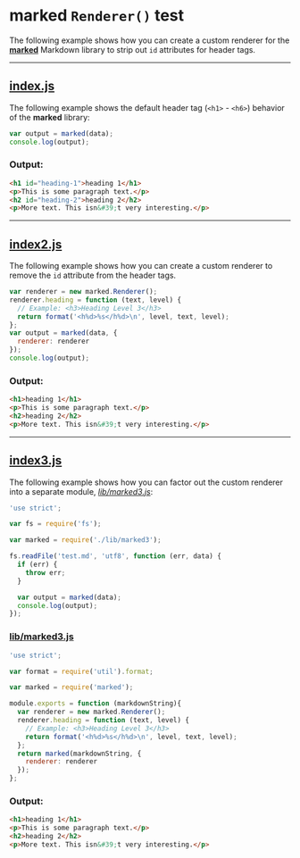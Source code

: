 # marked `Renderer()` test

The following example shows how you can create a custom renderer for the [**marked**](https://github.com/chjj/marked) Markdown library to strip out `id` attributes for header tags.

---

## [index.js](index.js)

The following example shows the default header tag (`<h1>` - `<h6>`) behavior of the **marked** library:

```js
var output = marked(data);
console.log(output);
```

### Output:

```html
<h1 id="heading-1">heading 1</h1>
<p>This is some paragraph text.</p>
<h2 id="heading-2">heading 2</h2>
<p>More text. This isn&#39;t very interesting.</p>
```

---

## [index2.js](index2.js)

The following example shows how you can create a custom renderer to remove the `id` attribute from the header tags.

```js
var renderer = new marked.Renderer();
renderer.heading = function (text, level) {
  // Example: <h3>Heading Level 3</h3>
  return format('<h%d>%s</h%d>\n', level, text, level);
};
var output = marked(data, {
  renderer: renderer
});
console.log(output);
```

### Output:

```html
<h1>heading 1</h1>
<p>This is some paragraph text.</p>
<h2>heading 2</h2>
<p>More text. This isn&#39;t very interesting.</p>
```

---

## [index3.js](index3.js)

The following example shows how you can factor out the custom renderer into a separate module, [_lib/marked3.js_](lib/marked3.js):

```js
'use strict';

var fs = require('fs');

var marked = require('./lib/marked3');

fs.readFile('test.md', 'utf8', function (err, data) {
  if (err) {
    throw err;
  }

  var output = marked(data);
  console.log(output);
});
```

### [lib/marked3.js](lib/marked3.js)

```js
'use strict';

var format = require('util').format;

var marked = require('marked');

module.exports = function (markdownString){
  var renderer = new marked.Renderer();
  renderer.heading = function (text, level) {
    // Example: <h3>Heading Level 3</h3>
    return format('<h%d>%s</h%d>\n', level, text, level);
  };
  return marked(markdownString, {
    renderer: renderer
  });
};
```

### Output: 

```html
<h1>heading 1</h1>
<p>This is some paragraph text.</p>
<h2>heading 2</h2>
<p>More text. This isn&#39;t very interesting.</p>
```

